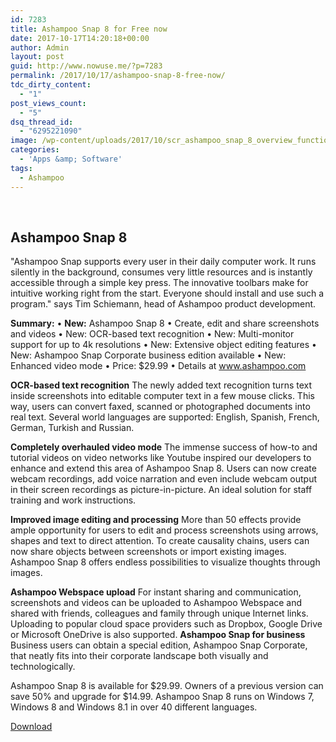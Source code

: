 ```yaml
---
id: 7283
title: Ashampoo Snap 8 for Free now
date: 2017-10-17T14:20:18+00:00
author: Admin
layout: post
guid: http://www.nowuse.me/?p=7283
permalink: /2017/10/17/ashampoo-snap-8-free-now/
tdc_dirty_content:
  - "1"
post_views_count:
  - "5"
dsq_thread_id:
  - "6295221090"
image: /wp-content/uploads/2017/10/scr_ashampoo_snap_8_overview_functions_en.jpg
categories:
  - 'Apps &amp; Software'
tags:
  - Ashampoo
---
```

&nbsp;
<h2>Ashampoo Snap 8</h2>
"Ashampoo Snap supports every user in their daily computer work. It runs silently in the background, consumes very little resources and is instantly accessible through a simple key press. The innovative toolbars make for intuitive working right from the start. Everyone should install and use such a program." says Tim Schiemann, head of Ashampoo product development.

<strong>Summary:</strong>
• <strong>New:</strong> Ashampoo Snap 8
• Create, edit and share screenshots and videos
• New: OCR-based text recognition
• New: Multi-monitor support for up to 4k resolutions
• New: Extensive object editing features
• New: Ashampoo Snap Corporate business edition available
• New: Enhanced video mode
• Price: $29.99
• Details at <a href="http://www.ashampoo.com/" target="_blank" rel="noopener">www.ashampoo.com</a>

<strong>OCR-based text recognition</strong>
The newly added text recognition turns text inside screenshots into editable computer text in a few mouse clicks. This way, users can convert faxed, scanned or photographed documents into real text. Several world languages are supported: English, Spanish, French, German, Turkish and Russian.

<strong>Completely overhauled video mode</strong>
The immense success of how-to and tutorial videos on video networks like Youtube inspired our developers to enhance and extend this area of Ashampoo Snap 8. Users can now create webcam recordings, add voice narration and even include webcam output in their screen recordings as picture-in-picture. An ideal solution for staff training and work instructions.

<strong>Improved image editing and processing</strong>
More than 50 effects provide ample opportunity for users to edit and process screenshots using arrows, shapes and text to direct attention. To create causality chains, users can now share objects between screenshots or import existing images. Ashampoo Snap 8 offers endless possibilities to visualize thoughts through images.

<strong>Ashampoo Webspace upload</strong>
For instant sharing and communication, screenshots and videos can be uploaded to Ashampoo Webspace and shared with friends, colleagues and family through unique Internet links. Uploading to popular cloud space providers such as Dropbox, Google Drive or Microsoft OneDrive is also supported.
<strong>
Ashampoo Snap for business</strong>
Business users can obtain a special edition, Ashampoo Snap Corporate, that neatly fits into their corporate landscape both visually and technologically.

Ashampoo Snap 8 is available for $29.99. Owners of a previous version can save 50% and upgrade for $14.99. Ashampoo Snap 8 runs on Windows 7, Windows 8 and Windows 8.1 in over 40 different languages.

<a href="http://www.ashampoo.com/ashampoo_snap_8_sm.exe" target="_blank" rel="noopener">Download</a>